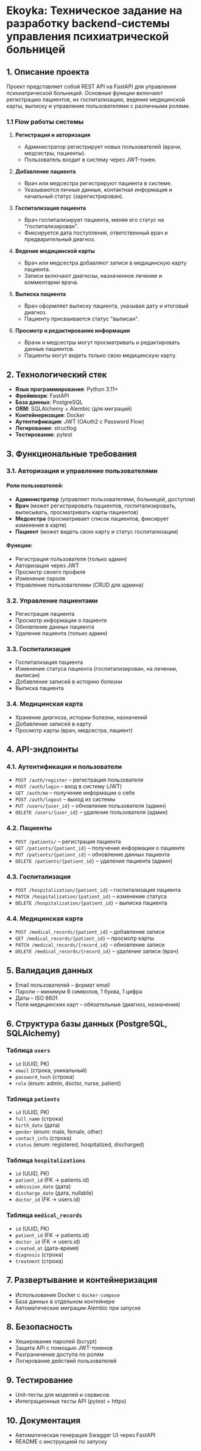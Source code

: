 # Ekoyka: Техническое задание на разработку backend-системы управления психиатрической больницей

## 1. Описание проекта
Проект представляет собой REST API на FastAPI для управления психиатрической больницей. Основные функции включают регистрацию пациентов, их госпитализацию, ведение медицинской карты, выписку и управление пользователями с различными ролями.

### 1.1 Flow работы системы
1. **Регистрация и авторизация**
    - Администратор регистрирует новых пользователей (врачи, медсестры, пациенты).
    - Пользователь входит в систему через JWT-токен.

2. **Добавление пациента**
    - Врач или медсестра регистрируют пациента в системе.
    - Указываются личные данные, контактная информация и начальный статус (зарегистрирован).

3. **Госпитализация пациента**
    - Врач госпитализирует пациента, меняя его статус на "госпитализирован".
    - Фиксируется дата поступления, ответственный врач и предварительный диагноз.

4. **Ведение медицинской карты**
    - Врач или медсестра добавляют записи в медицинскую карту пациента.
    - Записи включают диагнозы, назначенное лечение и комментарии врача.

5. **Выписка пациента**
    - Врач оформляет выписку пациента, указывая дату и итоговый диагноз.
    - Пациенту присваивается статус "выписан".

6. **Просмотр и редактирование информации**
    - Врачи и медсестры могут просматривать и редактировать данные пациентов.
    - Пациенты могут видеть только свою медицинскую карту.

## 2. Технологический стек
- **Язык программирования**: Python 3.11+
- **Фреймворк**: FastAPI
- **База данных**: PostgreSQL
- **ORM**: SQLAlchemy + Alembic (для миграций)
- **Контейнеризация**: Docker
- **Аутентификация**: JWT (OAuth2 с Password Flow)
- **Логирование**: structlog
- **Тестирование**: pytest

## 3. Функциональные требования
### 3.1. Авторизация и управление пользователями
#### Роли пользователей:
- **Администратор** (управляет пользователями, больницей, доступом)
- **Врач** (может регистрировать пациентов, госпитализировать, выписывать, просматривать карты пациентов)
- **Медсестра** (просматривает список пациентов, фиксирует изменения в карте)
- **Пациент** (может видеть свою карту и статус госпитализации)

#### Функции:
- Регистрация пользователя (только админ)
- Авторизация через JWT
- Просмотр своего профиля
- Изменение пароля
- Управление пользователями (CRUD для админа)

### 3.2. Управление пациентами
- Регистрация пациента
- Просмотр информации о пациенте
- Обновление данных пациента
- Удаление пациента (только админ)

### 3.3. Госпитализация
- Госпитализация пациента
- Изменение статуса пациента (госпитализирован, на лечении, выписан)
- Добавление записей в историю болезни
- Выписка пациента

### 3.4. Медицинская карта
- Хранение диагноза, истории болезни, назначений
- Добавление записей в карту
- Просмотр карты (врач, медсестра, пациент)

## 4. API-эндпоинты
### 4.1. Аутентификация и пользователи
- `POST /auth/register` – регистрация пользователя
- `POST /auth/login` – вход в систему (JWT)
- `GET /auth/me` – получение информации о себе
- `POST /auth/logout` – выход из системы
- `PUT /users/{user_id}` – обновление пользователя (админ)
- `DELETE /users/{user_id}` – удаление пользователя (админ)

### 4.2. Пациенты
- `POST /patients/` – регистрация пациента
- `GET /patients/{patient_id}` – получение информации о пациенте
- `PUT /patients/{patient_id}` – обновление данных пациента
- `DELETE /patients/{patient_id}` – удаление пациента (админ)

### 4.3. Госпитализация
- `POST /hospitalization/{patient_id}` – госпитализация пациента
- `PATCH /hospitalization/{patient_id}` – изменение статуса
- `DELETE /hospitalization/{patient_id}` – выписка пациента

### 4.4. Медицинская карта
- `POST /medical_records/{patient_id}` – добавление записи
- `GET /medical_records/{patient_id}` – просмотр карты
- `PATCH /medical_records/{record_id}` – обновление записи
- `DELETE /medical_records/{record_id}` – удаление записи (врач)

## 5. Валидация данных
- Email пользователей – формат email
- Пароли – минимум 8 символов, 1 буква, 1 цифра
- Даты – ISO 8601
- Поля медицинских карт – обязательные (диагноз, назначения)

## 6. Структура базы данных (PostgreSQL, SQLAlchemy)
### Таблица `users`
- `id` (UUID, PK)
- `email` (строка, уникальный)
- `password_hash` (строка)
- `role` (enum: admin, doctor, nurse, patient)

### Таблица `patients`
- `id` (UUID, PK)
- `full_name` (строка)
- `birth_date` (дата)
- `gender` (enum: male, female, other)
- `contact_info` (строка)
- `status` (enum: registered, hospitalized, discharged)

### Таблица `hospitalizations`
- `id` (UUID, PK)
- `patient_id` (FK -> patients.id)
- `admission_date` (дата)
- `discharge_date` (дата, nullable)
- `doctor_id` (FK -> users.id)

### Таблица `medical_records`
- `id` (UUID, PK)
- `patient_id` (FK -> patients.id)
- `doctor_id` (FK -> users.id)
- `created_at` (дата-время)
- `diagnosis` (строка)
- `treatment` (строка)

## 7. Развертывание и контейнеризация
- Использование Docker с `docker-compose`
- База данных в отдельном контейнере
- Автоматические миграции Alembic при запуске

## 8. Безопасность
- Хеширование паролей (bcrypt)
- Защита API с помощью JWT-токенов
- Разграничение доступа по ролям
- Логирование действий пользователей

## 9. Тестирование
- Unit-тесты для моделей и сервисов
- Интеграционные тесты API (pytest + httpx)

## 10. Документация
- Автоматическая генерация Swagger UI через FastAPI
- README с инструкцией по запуску


